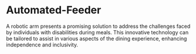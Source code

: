 # Automated-Feeder
A robotic arm presents a promising solution to address the challenges faced by individuals with disabilities during meals. This innovative technology can be tailored to assist in various aspects of the dining experience, enhancing independence and inclusivity.
